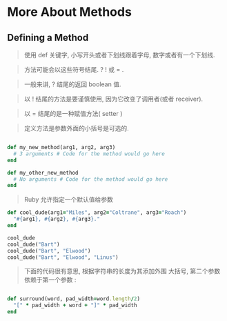 # More About Methods

## Defining a Method

>  使用 def 关键字, 小写开头或者下划线跟着字母, 数字或者有一个下划线.

> 方法可能会以这些符号结尾. ? ! 或 = . 

> 一般来讲, ? 结尾的返回 boolean 值.

> 以 ! 结尾的方法是要谨慎使用, 因为它改变了调用者(或者 receiver). 

> 以 = 结尾的是一种赋值方法( setter )

> 定义方法是参数外面的小括号是可选的.

```ruby

def my_new_method(arg1, arg2, arg3) 
  # 3 arguments # Code for the method would go here
end

def my_other_new_method 
  # No arguments # Code for the method would go here
end
```

> Ruby 允许指定一个默认值给参数

```ruby
def cool_dude(arg1="Miles", arg2="Coltrane", arg3="Roach")
  "#{arg1}, #{arg2}, #{arg3}."
end

cool_dude
cool_dude("Bart")
cool_dude("Bart", "Elwood")
cool_dude("Bart", "Elwood", "Linus")
```
> 下面的代码很有意思, 根据字符串的长度为其添加外围 大括号, 第二个参数依赖于第一个参数 :
```ruby

def surround(word, pad_width=word.length/2) 
  "[" * pad_width + word + "]" * pad_width
end

```
